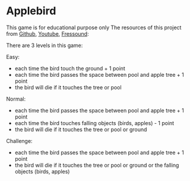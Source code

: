 # Applebird
This game is for educational purpose only 
The resources of this project from [Github][1], [Youtube][2], [Fressound][3]: 

[1]: https://github.com/crosslife/UnityBird
[2]: https://www.youtube.com/channel/UCIDTE4WYRHO7kzMMjji9ENQ
[3]: https://freesound.org/people/Mativve/sounds/416778/

There are 3 levels in this game:

Easy: 
* each time the bird touch the ground + 1 point
* each time the bird passes the space between pool and apple tree + 1 point
* the bird will die if it touches the tree or pool

Normal: 
* each time the bird passes the space between pool and apple tree + 1 point
* each time the bird touches falling objects (birds, apples) - 1 point
* the bird will die if it touches the tree or pool or ground

Challenge:
* each time the bird passes the space between pool and apple tree + 1 point
* the bird will die if it touches the tree or pool or ground or the falling objects (birds, apples)
